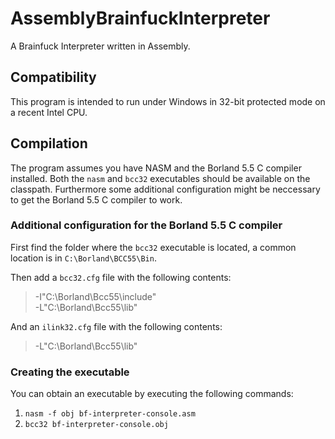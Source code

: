 # AssemblyBrainfuckInterpreter
A Brainfuck Interpreter written in Assembly.

## Compatibility

This program is intended to run under Windows in 32-bit protected mode on a recent Intel CPU.

## Compilation

The program assumes you have NASM and the Borland 5.5 C compiler installed. Both the `nasm` and `bcc32` executables should be available on the classpath. Furthermore some additional configuration might be neccessary to get the Borland 5.5 C compiler to work.

### Additional configuration for the Borland 5.5 C compiler

First find the folder where the `bcc32` executable is located, a common location is in `C:\Borland\BCC55\Bin`.

Then add a `bcc32.cfg` file with the following contents:

> -I"C:\Borland\Bcc55\include"  
> -L"C:\Borland\Bcc55\lib"

And an `ilink32.cfg` file with the following contents:

> -L"C:\Borland\Bcc55\lib"

### Creating the executable

You can obtain an executable by executing the following commands:

1. `nasm -f obj bf-interpreter-console.asm`
3. `bcc32 bf-interpreter-console.obj`